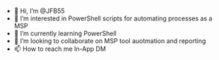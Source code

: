 - 👋 Hi, I’m @JFB55
- 👀 I’m interested in PowerShell scripts for automating processes as a MSP
- 🌱 I’m currently learning PowerShell
- 💞️ I’m looking to collaborate on MSP tool auotmation and reporting
- 📫 How to reach me In-App DM

<!---
JFB55/JFB55 is a ✨ special ✨ repository because its `README.md` (this file) appears on your GitHub profile.
You can click the Preview link to take a look at your changes.
--->
